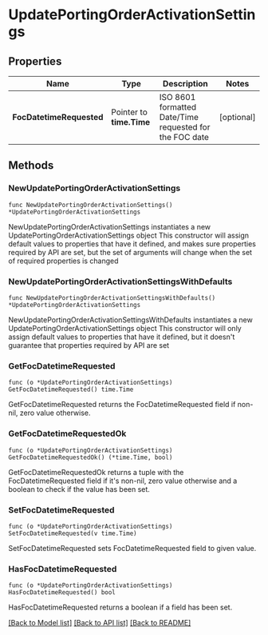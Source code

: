 # UpdatePortingOrderActivationSettings

## Properties

Name | Type | Description | Notes
------------ | ------------- | ------------- | -------------
**FocDatetimeRequested** | Pointer to **time.Time** | ISO 8601 formatted Date/Time requested for the FOC date | [optional] 

## Methods

### NewUpdatePortingOrderActivationSettings

`func NewUpdatePortingOrderActivationSettings() *UpdatePortingOrderActivationSettings`

NewUpdatePortingOrderActivationSettings instantiates a new UpdatePortingOrderActivationSettings object
This constructor will assign default values to properties that have it defined,
and makes sure properties required by API are set, but the set of arguments
will change when the set of required properties is changed

### NewUpdatePortingOrderActivationSettingsWithDefaults

`func NewUpdatePortingOrderActivationSettingsWithDefaults() *UpdatePortingOrderActivationSettings`

NewUpdatePortingOrderActivationSettingsWithDefaults instantiates a new UpdatePortingOrderActivationSettings object
This constructor will only assign default values to properties that have it defined,
but it doesn't guarantee that properties required by API are set

### GetFocDatetimeRequested

`func (o *UpdatePortingOrderActivationSettings) GetFocDatetimeRequested() time.Time`

GetFocDatetimeRequested returns the FocDatetimeRequested field if non-nil, zero value otherwise.

### GetFocDatetimeRequestedOk

`func (o *UpdatePortingOrderActivationSettings) GetFocDatetimeRequestedOk() (*time.Time, bool)`

GetFocDatetimeRequestedOk returns a tuple with the FocDatetimeRequested field if it's non-nil, zero value otherwise
and a boolean to check if the value has been set.

### SetFocDatetimeRequested

`func (o *UpdatePortingOrderActivationSettings) SetFocDatetimeRequested(v time.Time)`

SetFocDatetimeRequested sets FocDatetimeRequested field to given value.

### HasFocDatetimeRequested

`func (o *UpdatePortingOrderActivationSettings) HasFocDatetimeRequested() bool`

HasFocDatetimeRequested returns a boolean if a field has been set.


[[Back to Model list]](../README.md#documentation-for-models) [[Back to API list]](../README.md#documentation-for-api-endpoints) [[Back to README]](../README.md)


